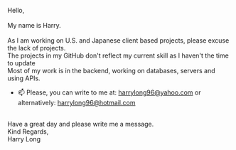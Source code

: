 Hello, <br> <br> My name is Harry. <br> <br>
As I am working on U.S. and Japanese client based projects, please excuse the lack of projects. <br>
The projects in my GitHub don't reflect my current skill as I haven't the time to update <br>
Most of my work is in the backend, working on databases, servers and using APIs.
- 📫 Please, you can write to me at: harrylong96@yahoo.com or alternatively: harrylong96@hotmail.com <br> <br>

Have a great day and please write me a message. <br>
Kind Regards, <br>
Harry Long

